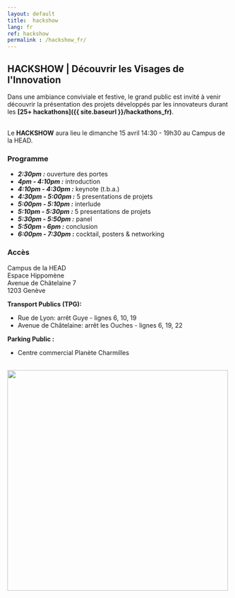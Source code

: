 ```yaml
---
layout: default
title:  hackshow
lang: fr
ref: hackshow
permalink : /hackshow_fr/
---
```



## **HACKSHOW | Découvrir les Visages de l'Innovation**


Dans une ambiance conviviale et festive, le grand public est invité à venir découvrir la présentation des projets développés par les innovateurs durant les **[25+ hackathons]({{ site.baseurl }}/hackathons_fr)**.<br><br>


Le **HACKSHOW** aura lieu le dimanche 15 avril 14:30 - 19h30 au Campus de la HEAD.

### **Programme**
* ***2:30pm :*** ouverture des portes
* ***4pm - 4:10pm :*** introduction
* ***4:10pm - 4:30pm :*** keynote (t.b.a.)
* ***4:30pm - 5:00pm :*** 5 presentations de projets
* ***5:00pm - 5:10pm :*** interlude
* ***5:10pm - 5:30pm :*** 5 presentations de projets
* ***5:30pm - 5:50pm :*** panel
* ***5:50pm - 6pm :*** conclusion
* ***6:00pm - 7:30pm :*** cocktail, posters & networking


### **Accès**

Campus de la HEAD<br>
Espace Hippomène<br>
Avenue de Châtelaine 7<br>
1203 Genève<br>

**Transport Publics (TPG):**
* Rue de Lyon: arrêt Guye - lignes 6, 10, 19
* Avenue de Châtelaine: arrêt les Ouches - lignes 6, 19, 22

**Parking Public :**
* Centre commercial Planète Charmilles



<br>
<img src="https://files.newsnetz.ch/story/2/2/6/22643256/9/topelement.jpg" height="500" alt="" class="imgspace" />
<br>
